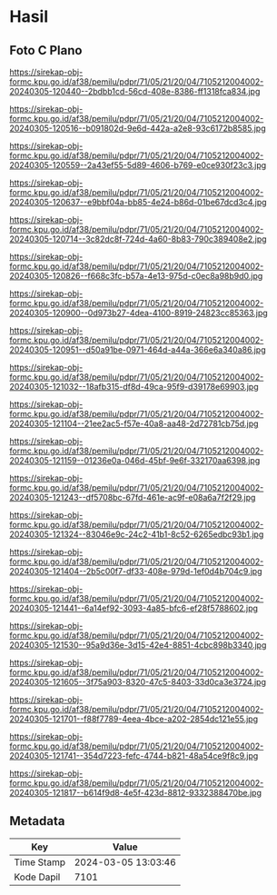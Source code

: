 # Hasil

## Foto C Plano

https://sirekap-obj-formc.kpu.go.id/af38/pemilu/pdpr/71/05/21/20/04/7105212004002-20240305-120440--2bdbb1cd-56cd-408e-8386-ff1318fca834.jpg

https://sirekap-obj-formc.kpu.go.id/af38/pemilu/pdpr/71/05/21/20/04/7105212004002-20240305-120516--b091802d-9e6d-442a-a2e8-93c6172b8585.jpg

https://sirekap-obj-formc.kpu.go.id/af38/pemilu/pdpr/71/05/21/20/04/7105212004002-20240305-120559--2a43ef55-5d89-4606-b769-e0ce930f23c3.jpg

https://sirekap-obj-formc.kpu.go.id/af38/pemilu/pdpr/71/05/21/20/04/7105212004002-20240305-120637--e9bbf04a-bb85-4e24-b86d-01be67dcd3c4.jpg

https://sirekap-obj-formc.kpu.go.id/af38/pemilu/pdpr/71/05/21/20/04/7105212004002-20240305-120714--3c82dc8f-724d-4a60-8b83-790c389408e2.jpg

https://sirekap-obj-formc.kpu.go.id/af38/pemilu/pdpr/71/05/21/20/04/7105212004002-20240305-120826--f668c3fc-b57a-4e13-975d-c0ec8a98b9d0.jpg

https://sirekap-obj-formc.kpu.go.id/af38/pemilu/pdpr/71/05/21/20/04/7105212004002-20240305-120900--0d973b27-4dea-4100-8919-24823cc85363.jpg

https://sirekap-obj-formc.kpu.go.id/af38/pemilu/pdpr/71/05/21/20/04/7105212004002-20240305-120951--d50a91be-0971-464d-a44a-366e6a340a86.jpg

https://sirekap-obj-formc.kpu.go.id/af38/pemilu/pdpr/71/05/21/20/04/7105212004002-20240305-121032--18afb315-df8d-49ca-95f9-d39178e69903.jpg

https://sirekap-obj-formc.kpu.go.id/af38/pemilu/pdpr/71/05/21/20/04/7105212004002-20240305-121104--21ee2ac5-f57e-40a8-aa48-2d72781cb75d.jpg

https://sirekap-obj-formc.kpu.go.id/af38/pemilu/pdpr/71/05/21/20/04/7105212004002-20240305-121159--01236e0a-046d-45bf-9e6f-332170aa6398.jpg

https://sirekap-obj-formc.kpu.go.id/af38/pemilu/pdpr/71/05/21/20/04/7105212004002-20240305-121243--df5708bc-67fd-461e-ac9f-e08a6a7f2f29.jpg

https://sirekap-obj-formc.kpu.go.id/af38/pemilu/pdpr/71/05/21/20/04/7105212004002-20240305-121324--83046e9c-24c2-41b1-8c52-6265edbc93b1.jpg

https://sirekap-obj-formc.kpu.go.id/af38/pemilu/pdpr/71/05/21/20/04/7105212004002-20240305-121404--2b5c00f7-df33-408e-979d-1ef0d4b704c9.jpg

https://sirekap-obj-formc.kpu.go.id/af38/pemilu/pdpr/71/05/21/20/04/7105212004002-20240305-121441--6a14ef92-3093-4a85-bfc6-ef28f5788602.jpg

https://sirekap-obj-formc.kpu.go.id/af38/pemilu/pdpr/71/05/21/20/04/7105212004002-20240305-121530--95a9d36e-3d15-42e4-8851-4cbc898b3340.jpg

https://sirekap-obj-formc.kpu.go.id/af38/pemilu/pdpr/71/05/21/20/04/7105212004002-20240305-121605--3f75a903-8320-47c5-8403-33d0ca3e3724.jpg

https://sirekap-obj-formc.kpu.go.id/af38/pemilu/pdpr/71/05/21/20/04/7105212004002-20240305-121701--f88f7789-4eea-4bce-a202-2854dc121e55.jpg

https://sirekap-obj-formc.kpu.go.id/af38/pemilu/pdpr/71/05/21/20/04/7105212004002-20240305-121741--354d7223-fefc-4744-b821-48a54ce9f8c9.jpg

https://sirekap-obj-formc.kpu.go.id/af38/pemilu/pdpr/71/05/21/20/04/7105212004002-20240305-121817--b614f9d8-4e5f-423d-8812-9332388470be.jpg


## Metadata

| Key        | Value               |
| ---------- | ------------------- |
| Time Stamp | 2024-03-05 13:03:46 |
| Kode Dapil | 7101                |



